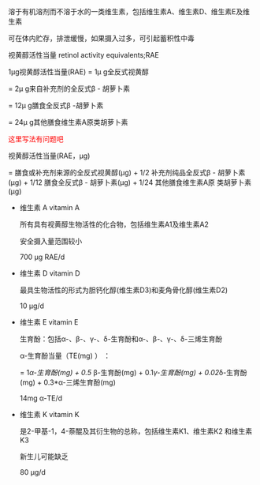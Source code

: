 溶于有机溶剂而不溶于水的一类维生素，包括维生素A、维生素D、维生素E及维生素  

可在体内贮存，排泄缓慢，如果摄入过多，可引起蓄积性中毒  



视黄醇活性当量 retinol activity equivalents;RAE

1μg视黄醇活性当量(RAE)  =  1μ g全反式视黄醇

=  2μ g来自补充剂的全反式β - 胡萝卜素 

= 12μ g膳食全反式β -胡萝卜素

= 24μ g其他膳食维生素A原类胡萝卜素

<font color=red>这里写法有问题吧</font>

视黄醇活性当量(RAE，μg) 

= 膳食或补充剂来源的全反式视黄醇(μg) +  1/2 补充剂纯品全反式β - 胡萝卜素(μg) + 1/12 膳食全反式β - 胡萝卜素(μg) + 1/24 其他膳食维生素A原 类胡萝卜素(μg)



- 维生素 A vitamin A

  所有具有视黄醇生物活性的化合物，包括维生素A1及维生素A2   

  安全摄入量范围较小  

  700 μg RAE/d 

- 维生素 D vitamin D

  最具生物活性的形式为胆钙化醇(维生素D3)和麦角骨化醇(维生素D2)

  10 μg/d

- 维生素 E vitamin E

  生育酚：包括α-、β-、γ-、δ-生育酚和α-、β-、γ-、δ-三烯生育酚

  α-生育酚当量（TE(mg) ） ：

  = 1*α-生育酚(mg) +  0.5* β-生育酚(mg) + 0.1*γ-生育酚(mg) + 0.02*δ-生育酚(mg) + 0.3*α-三烯生育酚(mg)

  14mg α-TE/d 

- 维生素 K vitamin K

  是2-甲基-1，4-萘醌及其衍生物的总称，包括维生素K1、维生素K2 和维生素K3  

  新生儿可能缺乏

  80 μg/d  